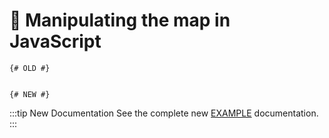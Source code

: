 # 🔧 Manipulating the map in JavaScript

<update-message/>

```twig
{# OLD #}


{# NEW #}

```

:::tip New Documentation
See the complete new [EXAMPLE](/test/) documentation.
:::

